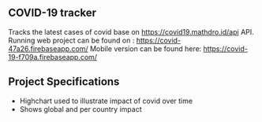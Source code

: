 ## COVID-19 tracker

Tracks the latest cases of covid base on https://covid19.mathdro.id/api API.
Running web project can be found on : https://covid-47a26.firebaseapp.com/
Mobile version can be found here: https://covid-19-f709a.firebaseapp.com/

## Project Specifications

- Highchart used to illustrate impact of covid over time
- Shows global and per country impact
